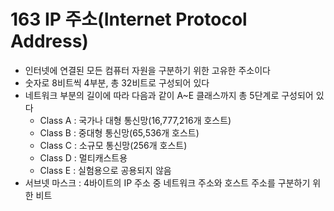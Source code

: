 # 163 IP 주소(Internet Protocol Address)

- 인터넷에 연결된 모든 컴퓨터 자원을 구분하기 위한 고유한 주소이다
- 숫자로 8비트씩 4부분, 총 32비트로 구성되어 있다
- 네트워크 부분의 길이에 따라 다음과 같이 A~E 클래스까지 총 5단계로 구성되어 있다
  - Class A : 국가나 대형 통신망(16,777,216개 호스트)
  - Class B : 중대형 통신망(65,536개 호스트)
  - Class C : 소규모 통신망(256개 호스트)
  - Class D : 멀티캐스트용
  - Class E : 실험용으로 공용되지 않음
- 서브넷 마스크 : 4바이트의 IP 주소 중 네트워크 주소와 호스트 주소를 구분하기 위한 비트